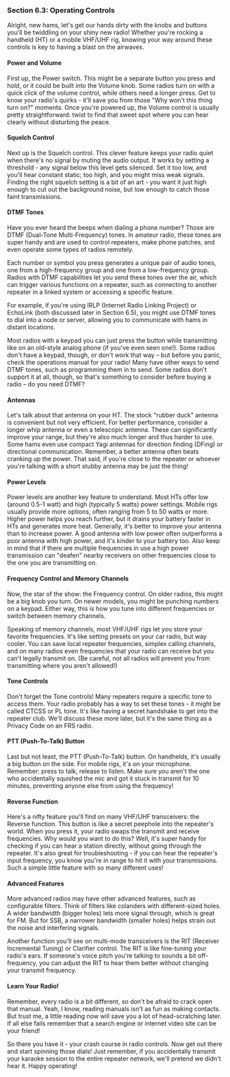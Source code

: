 
### Section 6.3: Operating Controls

Alright, new hams, let's get our hands dirty with the knobs and buttons you'll be twiddling on your shiny new radio! Whether you're rocking a handheld (HT) or a mobile VHF/UHF rig, knowing your way around these controls is key to having a blast on the airwaves.

#### Power and Volume

First up, the Power switch. This might be a separate button you press and hold, or it could be built into the Volume knob. Some radios turn on with a quick click of the volume control, while others need a longer press. Get to know your radio's quirks - it'll save you from those "Why won't this thing turn on?" moments. Once you're powered up, the Volume control is usually pretty straightforward: twist to find that sweet spot where you can hear clearly without disturbing the peace.

#### Squelch Control

Next up is the Squelch control. This clever feature keeps your radio quiet when there's no signal by muting the audio output. It works by setting a threshold - any signal below this level gets silenced. Set it too low, and you'll hear constant static; too high, and you might miss weak signals. Finding the right squelch setting is a bit of an art - you want it just high enough to cut out the background noise, but low enough to catch those faint transmissions.

#### DTMF Tones

Have you ever heard the beeps when dialing a phone number? Those are DTMF (Dual-Tone Multi-Frequency) tones. In amateur radio, these tones are super handy and are used to control repeaters, make phone patches, and even operate some types of radios remotely.

Each number or symbol you press generates a unique pair of audio tones, one from a high-frequency group and one from a low-frequency group. Radios with DTMF capabilities let you send these tones over the air, which can trigger various functions on a repeater, such as connecting to another repeater in a linked system or accessing a specific feature.

For example, if you're using IRLP (Internet Radio Linking Project) or EchoLink (both discussed later in Section 6.5), you might use DTMF tones to dial into a node or server, allowing you to communicate with hams in distant locations. 

Most radios with a keypad you can just press the button while transmitting like on an old-style analog phone (if you've even seen one!). Some radios don't have a keypad, though, or don't work that way – but before you panic, check the operations manual for your radio! Many have other ways to send DTMF tones, such as programming them in to send. Some radios don't support it at all, though, so that's something to consider before buying a radio – do you need DTMF?

#### Antennas

Let's talk about that antenna on your HT. The stock "rubber duck" antenna is convenient but not very efficient. For better performance, consider a longer whip antenna or even a telescopic antenna. These can significantly improve your range, but they're also much longer and thus harder to use. Some hams even use compact Yagi antennas for direction finding (DFing) or directional communication. Remember, a better antenna often beats cranking up the power. That said, if you're close to the repeater or whoever you're talking with a short stubby antenna may be just the thing!

#### Power Levels

Power levels are another key feature to understand. Most HTs offer low (around 0.5-1 watt) and high (typically 5 watts) power settings. Mobile rigs usually provide more options, often ranging from 5 to 50 watts or more. Higher power helps you reach further, but it drains your battery faster in HTs and generates more heat. Generally, it's better to improve your antenna than to increase power. A good antenna with low power often outperforms a poor antenna with high power, and it's kinder to your battery too. Also keep in mind that if there are multiple frequencies in use a high power transmission can "deafen" nearby receivers on other frequencies close to the one you are transmitting on.

#### Frequency Control and Memory Channels

Now, the star of the show: the Frequency control. On older radios, this might be a big knob you turn. On newer models, you might be punching numbers on a keypad. Either way, this is how you tune into different frequencies or switch between memory channels.

Speaking of memory channels, most VHF/UHF rigs let you store your favorite frequencies. It's like setting presets on your car radio, but way cooler. You can save local repeater frequencies, simplex calling channels, and on many radios even frequencies that your radio can receive but you can't legally transmit on. (Be careful, not all radios will prevent you from transmitting where you aren't allowed!)

#### Tone Controls

Don't forget the Tone controls! Many repeaters require a specific tone to access them. Your radio probably has a way to set these tones - it might be called CTCSS or PL tone. It's like having a secret handshake to get into the repeater club. We'll discuss these more later, but it's the same thing as a Privacy Code on an FRS radio.

#### PTT (Push-To-Talk) Button

Last but not least, the PTT (Push-To-Talk) button. On handhelds, it's usually a big button on the side. For mobile rigs, it's on your microphone. Remember: press to talk, release to listen. Make sure you aren't the one who accidentally squished the mic and got it stuck in transmit for 10 minutes, preventing anyone else from using the frequency!

#### Reverse Function

Here's a nifty feature you'll find on many VHF/UHF transceivers: the Reverse function. This button is like a secret peephole into the repeater's world. When you press it, your radio swaps the transmit and receive frequencies. Why would you want to do this? Well, it's super handy for checking if you can hear a station directly, without going through the repeater. It's also great for troubleshooting - if you can hear the repeater's input frequency, you know you're in range to hit it with your transmissions. Such a simple little feature with so many different uses!

#### Advanced Features

More advanced radios may have other advanced features, such as configurable filters. Think of filters like colanders with different-sized holes. A wider bandwidth (bigger holes) lets more signal through, which is great for FM. But for SSB, a narrower bandwidth (smaller holes) helps strain out the noise and interfering signals.

Another function you'll see on multi-mode transceivers is the RIT (Receiver Incremental Tuning) or Clarifier control. The RIT is like fine-tuning your radio's ears. If someone's voice pitch you're talking to sounds a bit off-frequency, you can adjust the RIT to hear them better without changing your transmit frequency.

#### Learn Your Radio!

Remember, every radio is a bit different, so don't be afraid to crack open that manual. Yeah, I know, reading manuals isn't as fun as making contacts. But trust me, a little reading now will save you a lot of head-scratching later. If all else fails remember that a search engine or internet video site can be your friend!

So there you have it - your crash course in radio controls. Now get out there and start spinning those dials! Just remember, if you accidentally transmit your karaoke session to the entire repeater network, we'll pretend we didn't hear it. Happy operating!

